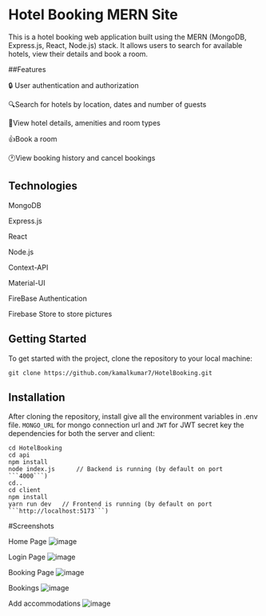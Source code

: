 # Hotel Booking MERN Site

This is a hotel booking web application built using the MERN (MongoDB, Express.js, React, Node.js) stack. It allows users to search for available hotels, view their details and book a room.

##Features

🔒 User authentication and authorization

🔍Search for hotels by location, dates and number of guests

🧾View hotel details, amenities and room types

👍Book a room

🕐View booking history and cancel bookings


## Technologies

MongoDB

Express.js

React

Node.js

Context-API

Material-UI

FireBase Authentication

Firebase Store to store pictures



## Getting Started
To get started with the project, clone the repository to your local machine:
```
git clone https://github.com/kamalkumar7/HotelBooking.git
```


## Installation
After cloning the repository, install give all the environment variables in .env file. ```MONGO_URL``` for mongo connection url and ```JWT``` for JWT secret key the dependencies for both the server and client:


```
cd HotelBooking
cd api
npm install
node index.js      // Backend is running (by default on port ```4000```)
cd..
cd client
npm install
yarn run dev   // Frontend is running (by default on port ```http://localhost:5173```)
```


#Screenshots

Home Page
![image](https://user-images.githubusercontent.com/78609121/229318259-40f5efd5-fc01-4da2-bc36-171600c4979a.png)


Login Page
![image](https://user-images.githubusercontent.com/78609121/229317136-3a83ab33-23ff-4c4c-ba0c-850446f6c849.png)

Booking Page
![image](https://user-images.githubusercontent.com/78609121/229318475-2a3b7c77-ba85-4617-b519-452f55329ba1.png)

Bookings
![image](https://user-images.githubusercontent.com/78609121/229318746-d2663f94-20da-4177-a161-b5a2a475490b.png)

Add accommodations
![image](https://user-images.githubusercontent.com/78609121/229318882-4972e54a-8ba6-490f-8132-43b0df2642e1.png)



